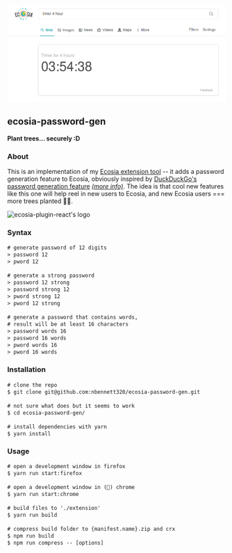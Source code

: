 ![a picture of my example plugin](./screenshots/1.png)
## ecosia-password-gen
**Plant trees... securely :D**

### About
This is an implementation of my [Ecosia extension tool](https://github.com/nbennett320/ecosia-widget-react) -- it adds a password generation feature to Ecosia, obviously inspired by [DuckDuckGo's password generation feature](https://duckduckgo.com/?q=password+strong+12&ia=answer) _[(more info)](https://help.duckduckgo.com/duckduckgo-help-pages/features/instant-answers-and-other-features/)_.
The idea is that cool new features like this one will help reel in new users to Ecosia, and new Ecosia users === more trees planted 🌳💞. 

![ecosia-plugin-react's logo](./src/img/icon-256.png)

### Syntax
```
# generate password of 12 digits
> password 12
> pword 12

# generate a strong password
> password 12 strong
> password strong 12
> pword strong 12
> pword 12 strong

# generate a password that contains words,
# result will be at least 16 characters
> password words 16
> password 16 words
> pword words 16
> pword 16 words
```

### Installation
```
# clone the repo
$ git clone git@github.com:nbennett320/ecosia-password-gen.git

# not sure what does but it seems to work
$ cd ecosia-password-gen/

# install dependencies with yarn
$ yarn install
```

### Usage
```
# open a development window in firefox 
$ yarn run start:firefox

# open a development window in (🤢) chrome 
$ yarn run start:chrome

# build files to './extension'
$ yarn run build

# compress build folder to {manifest.name}.zip and crx
$ npm run build
$ npm run compress -- [options]
```